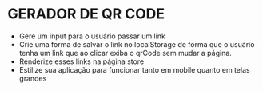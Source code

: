 # GERADOR DE QR CODE

- Gere um input para o usuário passar um link
- Crie uma forma de salvar o link no localStorage de forma que o usuário tenha um link que ao clicar exiba o qrCode sem mudar a página.
- Renderize esses links na página store
- Estilize sua aplicação para funcionar tanto em mobile quanto em telas grandes
